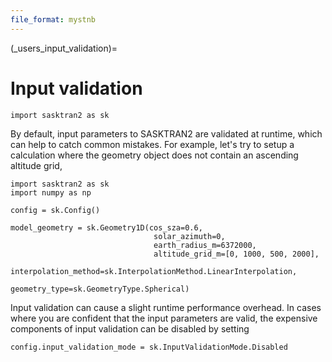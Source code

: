 ```yaml
---
file_format: mystnb
---
```


(_users_input_validation)=
# Input validation
```{code-cell} ipython3
import sasktran2 as sk
```

By default, input parameters to SASKTRAN2 are validated at runtime, which can help to catch common mistakes.
For example, let's try to setup a calculation where the geometry object does not contain an ascending altitude grid,

```{code-cell} ipython3
import sasktran2 as sk
import numpy as np

config = sk.Config()

model_geometry = sk.Geometry1D(cos_sza=0.6,
                                solar_azimuth=0,
                                earth_radius_m=6372000,
                                altitude_grid_m=[0, 1000, 500, 2000],
                                interpolation_method=sk.InterpolationMethod.LinearInterpolation,
                                geometry_type=sk.GeometryType.Spherical)

```

Input validation can cause a slight runtime performance overhead.
In cases where you are confident that the input parameters are valid, the expensive components of input
validation can be disabled by setting

```{code-cell} ipython3
config.input_validation_mode = sk.InputValidationMode.Disabled
```
